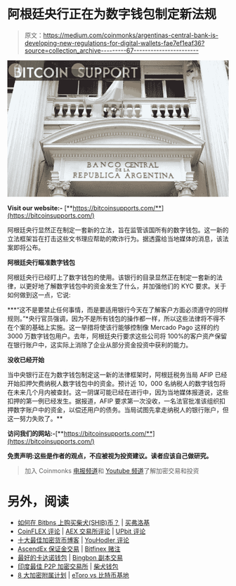 # 阿根廷央行正在为数字钱包制定新法规

> 原文：<https://medium.com/coinmonks/argentinas-central-bank-is-developing-new-regulations-for-digital-wallets-fae7ef1eaf36?source=collection_archive---------67----------------------->

![](img/49332f0e308aa82003ea0e1819df5c5e.png)

**Visit our website:-** [**https://bitcoinsupports.com/**](https://bitcoinsupports.com/)

阿根廷央行显然正在制定一套新的立法，旨在监管该国所有的数字钱包。这一新的立法框架旨在打击这些文书理应帮助的欺诈行为。据透露给当地媒体的消息，该法案即将公布。

**阿根廷央行瞄准数字钱包**

阿根廷央行已经盯上了数字钱包的使用。该银行的目录显然正在制定一套新的法律，以更好地了解数字钱包中的资金发生了什么，并加强他们的 KYC 要求。关于如何做到这一点，它说:

***“这不是要禁止任何事情，而是要适用银行今天在了解客户方面必须遵守的同样规则。”*央行官员强调，因为不是所有钱包的操作都一样，所以这些法律将不得不在个案的基础上实施。这一举措将使该行能够控制像 Mercado Pago 这样的约 3000 万数字钱包用户。去年，阿根廷央行要求这些公司将 100%的客户资产保留在银行账户中，这实际上消除了企业从部分资金投资中获利的能力。

**没收已经开始**

当中央银行正在为数字钱包制定这一新的法律框架时，阿根廷税务当局 AFIP 已经开始扣押欠费纳税人数字钱包中的资金。预计近 10，000 名纳税人的数字钱包将在未来几个月内被查封。这一阴谋可能已经在进行中，因为当地媒体报道说，这些扣押的第一例已经发生。据报道，AFIP 要求第一次没收，一名法官批准该组织扣押数字账户中的资金，以偿还用户的债务。当局试图先拿走纳税人的银行账户，但这一努力失败了。**

**访问我们的网站:-**[**https://bitcoinsupports.com/**](https://bitcoinsupports.com/)

**免责声明:这些是作者的观点，不应被视为投资建议。读者应该自己做研究。**

> 加入 Coinmonks [电报频道](https://t.me/coincodecap)和 [Youtube 频道](https://www.youtube.com/c/coinmonks/videos)了解加密交易和投资

# 另外，阅读

*   [如何在 Bitbns 上购买柴犬(SHIB)币？](https://coincodecap.com/buy-shiba-bitbns) | [买弗洛基](https://coincodecap.com/buy-floki-inu-token)
*   [CoinFLEX 评论](https://coincodecap.com/coinflex-review) | [AEX 交易所评论](https://coincodecap.com/aex-exchange-review) | [UPbit 评论](https://coincodecap.com/upbit-review)
*   [十大最佳加密货币博客](https://coincodecap.com/best-cryptocurrency-blogs) | [YouHodler 评论](https://coincodecap.com/youhodler-review)
*   [AscendEx 保证金交易](https://coincodecap.com/ascendex-margin-trading) | [Bitfinex 赌注](https://coincodecap.com/bitfinex-staking)
*   [最好的卡达诺钱包](https://coincodecap.com/best-cardano-wallets) | [Bingbon 副本交易](https://coincodecap.com/bingbon-copy-trading)
*   [印度最佳 P2P 加密交易所](https://coincodecap.com/p2p-crypto-exchanges-in-india) | [柴犬钱包](https://coincodecap.com/baby-shiba-inu-wallets)
*   [8 大加密附属计划](https://coincodecap.com/crypto-affiliate-programs) | [eToro vs 比特币基地](https://coincodecap.com/etoro-vs-coinbase)